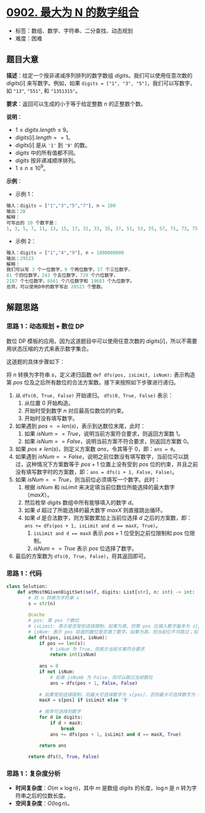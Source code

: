 # [0902. 最大为 N 的数字组合](https://leetcode.cn/problems/numbers-at-most-n-given-digit-set/)

- 标签：数组、数学、字符串、二分查找、动态规划
- 难度：困难

## 题目大意

**描述**：给定一个按非递减序列排列的数字数组 $digits$。我们可以使用任意次数的 $digits[i]$ 来写数字。例如，如果 `digits = ["1", "3", "5"]`，我们可以写数字，如 `"13"`, `"551"`, 和 `"1351315"`。

**要求**：返回可以生成的小于等于给定整数 $n$ 的正整数个数。

**说明**：

- $1 \le digits.length \le 9$。
- $digits[i].length == 1$。
- $digits[i]$ 是从 `'1'` 到 `'9'` 的数。
- $digits$ 中的所有值都不同。
- $digits$ 按非递减顺序排列。
- $1 \le n \le 10^9$。

**示例**：

- 示例 1：

```python
输入：digits = ["1","3","5","7"], n = 100
输出：20
解释：
可写出的 20 个数字是：
1, 3, 5, 7, 11, 13, 15, 17, 31, 33, 35, 37, 51, 53, 55, 57, 71, 73, 75, 77。
```

- 示例 2：

```python
输入：digits = ["1","4","9"], n = 1000000000
输出：29523
解释：
我们可以写 3 个一位数字，9 个两位数字，27 个三位数字，
81 个四位数字，243 个五位数字，729 个六位数字，
2187 个七位数字，6561 个八位数字和 19683 个九位数字。
总共，可以使用D中的数字写出 29523 个整数。
```

## 解题思路

### 思路 1：动态规划 + 数位 DP

数位 DP 模板的应用。因为这道题目中可以使用任意次数的 $digits[i]$，所以不需要用状态压缩的方式来表示数字集合。

这道题的具体步骤如下：

将 $n$ 转换为字符串 $s$，定义递归函数 `def dfs(pos, isLimit, isNum):` 表示构造第 $pos$ 位及之后所有数位的合法方案数。接下来按照如下步骤进行递归。

1. 从 `dfs(0, True, False)` 开始递归。 `dfs(0, True, False)` 表示：
   1. 从位置 $0$ 开始构造。
   2. 开始时受到数字 $n$ 对应最高位数位的约束。
   3. 开始时没有填写数字。
2. 如果遇到  $pos == len(s)$，表示到达数位末尾，此时：
   1. 如果 $isNum == True$，说明当前方案符合要求，则返回方案数 $1$。
   2. 如果 $isNum == False$，说明当前方案不符合要求，则返回方案数 $0$。
3. 如果 $pos \ne len(s)$，则定义方案数 $ans$，令其等于 $0$，即：`ans = 0`。
4. 如果遇到 $isNum == False$，说明之前位数没有填写数字，当前位可以跳过，这种情况下方案数等于 $pos + 1$ 位置上没有受到 $pos$ 位的约束，并且之前没有填写数字时的方案数，即：`ans = dfs(i + 1, False, False)`。
5. 如果 $isNum == True$，则当前位必须填写一个数字。此时：
   1. 根据 $isNum$ 和 $isLimit$ 来决定填当前位数位所能选择的最大数字（$maxX$）。
   2. 然后枚举 $digits$ 数组中所有能够填入的数字 $d$。
   3. 如果 $d$ 超过了所能选择的最大数字 $maxX$ 则直接跳出循环。
   4. 如果 $d$ 是合法数字，则方案数累加上当前位选择 $d$ 之后的方案数，即：`ans += dfs(pos + 1, isLimit and d == maxX, True)`。
      1. `isLimit and d == maxX` 表示 $pos + 1$ 位受到之前位限制和 $pos$ 位限制。
      2. $isNum == True$ 表示 $pos$ 位选择了数字。
6. 最后的方案数为 `dfs(0, True, False)`，将其返回即可。

### 思路 1：代码

```python
class Solution:
    def atMostNGivenDigitSet(self, digits: List[str], n: int) -> int:
        # 将 n 转换为字符串 s
        s = str(n)
        
        @cache
        # pos: 第 pos 个数位
        # isLimit: 表示是否受到选择限制。如果为真，则第 pos 位填入数字最多为 s[pos]；如果为假，则最大可为 9。
        # isNum: 表示 pos 前面的数位是否填了数字。如果为真，则当前位不可跳过；如果为假，则当前位可跳过。
        def dfs(pos, isLimit, isNum):
            if pos == len(s):
                # isNum 为 True，则表示当前方案符合要求
                return int(isNum)
            
            ans = 0
            if not isNum:
                # 如果 isNumb 为 False，则可以跳过当前数位
                ans = dfs(pos + 1, False, False)
            
            # 如果受到选择限制，则最大可选择数字为 s[pos]，否则最大可选择数字为 9。
            maxX = s[pos] if isLimit else '9'
            
            # 枚举可选择的数字
            for d in digits:
                if d > maxX:
                    break
                ans += dfs(pos + 1, isLimit and d == maxX, True)

            return ans
        
        return dfs(0, True, False)
```

### 思路 1：复杂度分析

- **时间复杂度**：$O(m \times \log n)$，其中 $m$ 是数组 $digits$ 的长度，$\log n$ 是 $n$ 转为字符串之后的位数长度。
- **空间复杂度**：$O(\log n)$。

